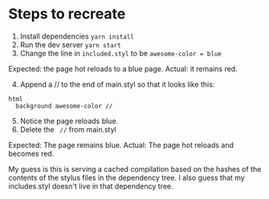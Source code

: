 # Steps to recreate

1. Install dependencies `yarn install`
2. Run the dev server `yarn start`
3. Change the line in `included.styl` to be `awesome-color = blue`

Expected: the page hot reloads to a blue page.
Actual: it remains red.

4. Append a // to the end of main.styl so that it looks like this:
```
html
  background awesome-color //

```

5. Notice the page reloads blue.
6. Delete the ` //` from main.styl

Expected: The page remains blue.
Actual: The page hot reloads and becomes red.

My guess is this is serving a cached compilation based on the hashes of the contents of the stylus files in the dependency tree. I also guess that my includes.styl doesn't live in that dependency tree.
